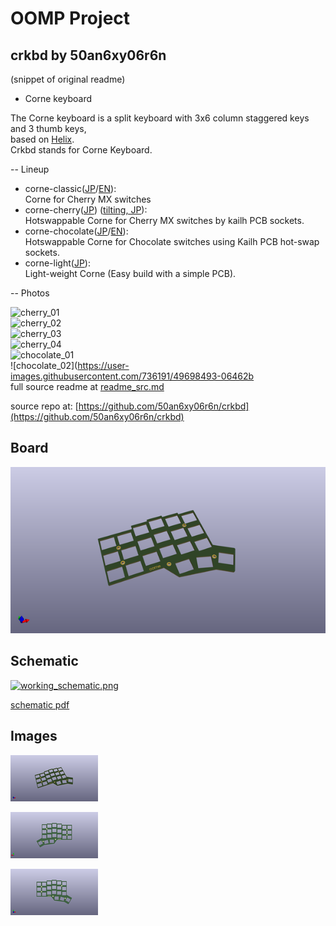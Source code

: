 # OOMP Project  
## crkbd  by 50an6xy06r6n  
  
(snippet of original readme)  
  
- Corne keyboard  
  
The Corne keyboard is a split keyboard with 3x6 column staggered keys and 3 thumb keys,  
based on [Helix](https://github.com/MakotoKurauchi/helix).  
Crkbd stands for Corne Keyboard.  
  
-- Lineup  
  
- corne-classic([JP](corne-classic/doc/buildguide_jp.md)/[EN](corne-classic/doc/buildguide_en.md)):  
    Corne for Cherry MX switches  
- corne-cherry([JP](corne-cherry/doc/buildguide_jp.md)) ([tilting, JP](corne-cherry/doc/v2/buildguide_tilting_tenting_plate_jp.md)):  
    Hotswappable Corne for Cherry MX switches by kailh PCB sockets.  
- corne-chocolate([JP](corne-chocolate/doc/buildguide_jp.md)/[EN](corne-chocolate/doc/buildguide_en.md)):  
    Hotswappable Corne for Chocolate switches using Kailh PCB hot-swap sockets.  
- corne-light([JP](corne-light/doc/buildguide_jp.md)):  
    Light-weight Corne (Easy build with a simple PCB).  
  
-- Photos  
  
![cherry_01](https://user-images.githubusercontent.com/736191/47172655-0d0e9b80-d347-11e8-8a11-ccce9bf8d2b4.JPG)  
![cherry_02](https://user-images.githubusercontent.com/736191/47172658-0da73200-d347-11e8-8ab5-6267faf3e447.JPG)  
![cherry_03](https://user-images.githubusercontent.com/736191/47172661-0da73200-d347-11e8-95a5-4e978fbb70bb.JPG)  
![cherry_04](https://user-images.githubusercontent.com/736191/47172662-0da73200-d347-11e8-8510-139a9ed94d9a.JPG)  
![chocolate_01](https://user-images.githubusercontent.com/736191/49698496-0c3c0c80-fc08-11e8-87bc-4fd2aa7f3f78.jpg)  
![chocolate_02](https://user-images.githubusercontent.com/736191/49698493-06462b  
  full source readme at [readme_src.md](readme_src.md)  
  
source repo at: [https://github.com/50an6xy06r6n/crkbd](https://github.com/50an6xy06r6n/crkbd)  
## Board  
  
[![working_3d.png](working_3d_600.png)](working_3d.png)  
## Schematic  
  
[![working_schematic.png](working_schematic_600.png)](working_schematic.png)  
  
[schematic pdf](working_schematic.pdf)  
## Images  
  
[![working_3d.png](working_3d_140.png)](working_3d.png)  
  
[![working_3d_back.png](working_3d_back_140.png)](working_3d_back.png)  
  
[![working_3d_front.png](working_3d_front_140.png)](working_3d_front.png)  
